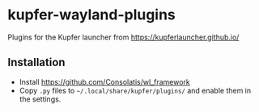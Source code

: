 # kupfer-wayland-plugins

Plugins for the Kupfer launcher from
https://kupferlauncher.github.io/

## Installation

- Install https://github.com/Consolatis/wl_framework
- Copy `.py` files to `~/.local/share/kupfer/plugins/` and enable them in the settings.
